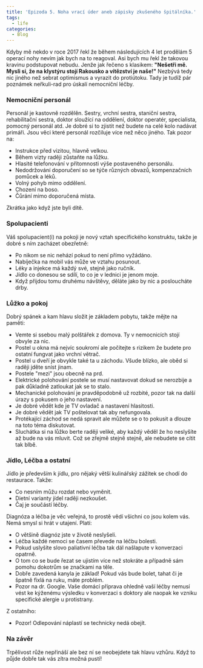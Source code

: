 ```yaml
---
title: 'Epizoda 5. Noha vrací úder aneb zápisky zkušeného špitálníka.'
tags:
  - life
categories:
  - Blog
---
```


Kdyby mě nekdo v roce 2017 řekl že během následujících 4 let prodělám 5 operací nohy nevím jak bych na to reagoval.
Asi bych mu řekl že takovou kravinu podstupovat nebudu. Jenže jak řečeno s klasikem:
**"Nešetři mě. Mysli si, že na klystýru stojí Rakousko a vítězství je naše!"**
Nezbývá tedy nic jiného než sebrat optimismus a vyrazit do protiútoku.
Tady je tudíž pár poznámek neřkuli-rad pro úskalí nemocniční léčby.

### Nemocniční personál
Personál je kastovně rozdělěn. Sestry, vrchní sestra, staniční sestra, rehabilitační sestra, doktor sloužící na oddělení, doktor operatér, specialista, pomocný personál atd. Je dobré si to zjistit než budete na celé kolo nadávat primáři.
Jsou věci které personál rozčiluje více než něco jiného. Tak pozor na:

- Instrukce před vizitou, hlavně velkou. 
- Během vizty raději zůstaňte na lůžku.
- Hlasité telefonování v přítomnosti výše postaveného personálu.
- Nedodržování doporučení so se týče různých obvazů, kompenzačních pomůcek a léků.
- Volný pohyb mimo oddělení.
- Chození na boso. 
- Čůrání mimo doporučená místa.

Zkrátka jako když jste byli dítě.


### Spolupacienti
Váš spolupacient(i) na pokoji je nový vztah specifického konstruktu, takže je dobré s ním zacházet obezřetně:
- Po nikom se nic nehází pokud to není přímo vyžádáno.
- Nabíječka na mobil vás může ve vztahu posunout. 
- Léky a injekce má každý své, stejně jako ručník.
- Jídlo co donesou se sdílí, to co je v lednici je jenom moje.
- Když přijdou tomu druhému návštěvy, děláte jako by nic a posloucháte drby.

### Lůžko a pokoj
Dobrý spánek a kam hlavu složit je základem pobytu, takže mějte na paměti:
- Vemte si ssebou malý polštářek z domova. Ty v nemocnicích stojí obvyle za nic.
- Postel u okna má nejvíc soukromí ale počítejte s rizikem že budete pro ostatní fungvat jako vrchní větrač.
- Postel u dveří je obvykle také ta u záchodu. Všude blízko, ale oběd si raději jděte sníst jinam.
- Postele "mezi" jsou obecně na prd.
- Elektrické polohování postele se musí nastavovat dokud se nerozbije a pak důkladně zatloukat jak se to stalo.
- Mechanické polohování je pravděpodobně už rozbité, pozor tak na další úrazy s pokusem o jeho nastavení. 
- Je dobré vědět kde je TV ovladač a nastavení hlasitosti.
- Je dobré vědět jak TV poštelovat tak aby nefungovala.
- Protékající záchod se nedá spravit ale můžete se o to pokusit a dlouze na toto téma diskutovat.
- Sluchátka si na lůžko berte raději veliké, aby každý věděl že ho neslyšíte až bude na vás mluvit. Což se zřejmě stejně stejně, ale nebudete se cítit tak blbě.

### Jídlo, Léčba a ostatní
Jídlo je především k jídlu, pro nějaký větší kulinářský zážitek se chodí do restaurace. Takže: 
- Co nesním můžu rozdat nebo vyměnit.
- Dietní varianty jídel raději nezkoušet.
- Čaj je součástí léčby.

Diagnóza a léčba je věc veřejná, to prostě vědí všichni co jsou kolem vás. Nemá smysl si hrát v utajení. Platí:
- O většině diagnóz jste v životě neslyšeli.
- Léčba každé nemoci se časem převede na léčbu bolesti.
- Pokud uslyšíte slovo paliativní léčba tak dál našlapute v konverzaci opatrně.
- O tom co se bude řezat se ujistím více než stokráte a případně sám pomohu dokotrům se značkami na těle.
- Dobře zavedená kanyla je základ! Pokud vás bude bolet, tahat či je špatně fixlá na ruku, máte problém.
- Pozor na dr. Google. Vaše domácí příprava ohledně vaší léčby nemusí vést ke kýženému výsledku v konverzaci s doktory ale naopak ke vzniku specifické alergie u protistrany.

Z ostatního:
- Pozor! Odlepování náplastí se technicky nedá obejít.

### Na závěr
Trpělivost růže nepřináší ale bez ní se neobejdete tak hlavu vzhůru. 
Když to půjde dobře tak vás zítra možná pustí!

